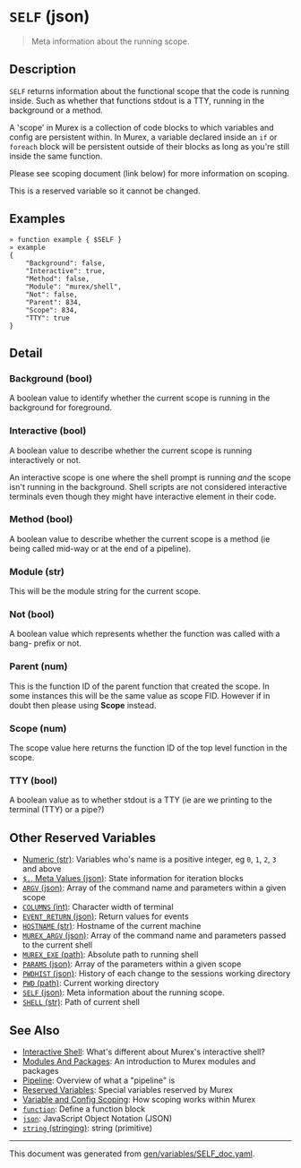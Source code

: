 # `SELF` (json)

> Meta information about the running scope.

## Description

`SELF` returns information about the functional scope that the code is running
inside. Such as whether that functions stdout is a TTY, running in the
background or a method.

A 'scope' in Murex is a collection of code blocks to which variables and
config are persistent within. In Murex, a variable declared inside an `if` or
`foreach` block will be persistent outside of their blocks as long as you're
still inside the same function.

Please see scoping document (link below) for more information on scoping.

This is a reserved variable so it cannot be changed.

## Examples

```
» function example { $SELF }
» example
{
    "Background": false,
    "Interactive": true,
    "Method": false,
    "Module": "murex/shell",
    "Not": false,
    "Parent": 834,
    "Scope": 834,
    "TTY": true
}
```

## Detail

### Background (bool)

A boolean value to identify whether the current scope is running in the
background for foreground.

### Interactive (bool)

A boolean value to describe whether the current scope is running interactively
or not.

An interactive scope is one where the shell prompt is running _and_ the scope
isn't running in the background. Shell scripts are not considered interactive
terminals even though they might have interactive element in their code.

### Method (bool)

A boolean value to describe whether the current scope is a method (ie being
called mid-way or at the end of a pipeline).

### Module (str)

This will be the module string for the current scope.

### Not (bool)

A boolean value which represents whether the function was called with a bang-
prefix or not.

### Parent (num)

This is the function ID of the parent function that created the scope. In
some instances this will be the same value as scope FID. However if in doubt
then please using **Scope** instead.

### Scope (num)

The scope value here returns the function ID of the top level function in the
scope.

### TTY (bool)

A boolean value as to whether stdout is a TTY (ie are we printing to the
terminal (TTY) or a pipe?)

## Other Reserved Variables

* [Numeric (str)](../variables/numeric.md):
  Variables who's name is a positive integer, eg `0`, `1`, `2`, `3` and above
* [`$.`, Meta Values (json)](../variables/meta-values.md):
  State information for iteration blocks
* [`ARGV` (json)](../variables/argv.md):
  Array of the command name and parameters within a given scope
* [`COLUMNS` (int)](../variables/columns.md):
  Character width of terminal
* [`EVENT_RETURN` (json)](../variables/event_return.md):
  Return values for events
* [`HOSTNAME` (str)](../variables/hostname.md):
  Hostname of the current machine
* [`MUREX_ARGV` (json)](../variables/murex_argv.md):
  Array of the command name and parameters passed to the current shell
* [`MUREX_EXE` (path)](../variables/murex_exe.md):
  Absolute path to running shell
* [`PARAMS` (json)](../variables/params.md):
  Array of the parameters within a given scope
* [`PWDHIST` (json)](../variables/pwdhist.md):
  History of each change to the sessions working directory
* [`PWD` (path)](../variables/pwd.md):
  Current working directory
* [`SELF` (json)](../variables/self.md):
  Meta information about the running scope.
* [`SHELL` (str)](../variables/shell.md):
  Path of current shell

## See Also

* [Interactive Shell](../user-guide/interactive-shell.md):
  What's different about Murex's interactive shell?
* [Modules And Packages](../user-guide/modules.md):
  An introduction to Murex modules and packages
* [Pipeline](../user-guide/pipeline.md):
  Overview of what a "pipeline" is
* [Reserved Variables](../user-guide/reserved-vars.md):
  Special variables reserved by Murex
* [Variable and Config Scoping](../user-guide/scoping.md):
  How scoping works within Murex
* [`function`](../commands/function.md):
  Define a function block
* [`json`](../types/json.md):
  JavaScript Object Notation (JSON)
* [`string` (stringing)](../types/str.md):
  string (primitive)

<hr/>

This document was generated from [gen/variables/SELF_doc.yaml](https://github.com/lmorg/murex/blob/master/gen/variables/SELF_doc.yaml).